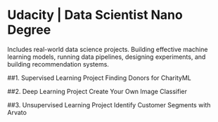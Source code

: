 # Udacity | Data Scientist Nano Degree
Includes real-world data science projects. Building effective machine learning models, running data pipelines, designing experiments, and building recommendation systems.

##1. Supervised Learning Project
Finding Donors for CharityML

##2. Deep Learning Project
Create Your Own Image Classifier

##3. Unsupervised Learning Project
Identify Customer Segments with Arvato
